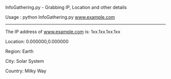 InfoGathering.py - Grabbing IP, Location and other details

Usage : python InfoGathering.py www.example.com

---

The IP address of www.example.com is: 1xx.1xx.1xx.1xx

Location: 0.000000,0.000000

Region: Earth

City: Solar System

Country: Milky Way
